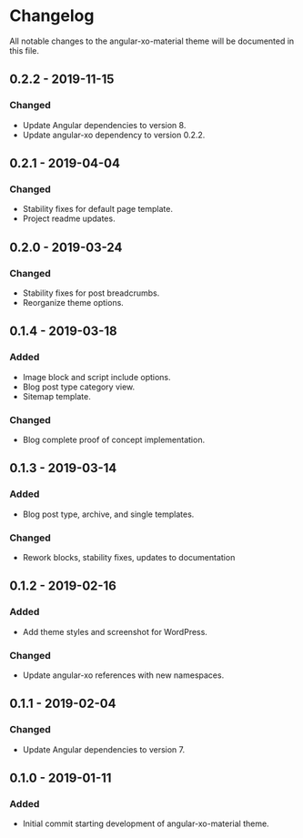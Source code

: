 # Changelog
All notable changes to the angular-xo-material theme will be documented in this file.

## 0.2.2 - 2019-11-15
### Changed
- Update Angular dependencies to version 8.
- Update angular-xo dependency to version 0.2.2.

## 0.2.1 - 2019-04-04
### Changed
 - Stability fixes for default page template.
 - Project readme updates.

## 0.2.0 - 2019-03-24
### Changed
 - Stability fixes for post breadcrumbs.
 - Reorganize theme options.

## 0.1.4 - 2019-03-18
### Added
 - Image block and script include options.
 - Blog post type category view.
 - Sitemap template.

### Changed
 - Blog complete proof of concept implementation.

## 0.1.3 - 2019-03-14
### Added
 - Blog post type, archive, and single templates.

### Changed
 - Rework blocks, stability fixes, updates to documentation

## 0.1.2 - 2019-02-16
### Added
 - Add theme styles and screenshot for WordPress.

### Changed
 - Update angular-xo references with new namespaces.

## 0.1.1 - 2019-02-04
### Changed
 - Update Angular dependencies to version 7.

## 0.1.0 - 2019-01-11
### Added
 - Initial commit starting development of angular-xo-material theme.
